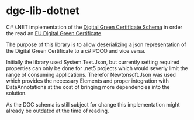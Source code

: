 # dgc-lib-dotnet
C# /.NET implementation of the [Digital Green Certificate Schema](https://github.com/ehn-digital-green-development/ehn-dgc-schema) in order the read an [EU Digital Green Certificate](https://github.com/eu-digital-green-certificates).

The purpose of this library is to allow deserializing a json representation of the Digital Green Certificate to a c# POCO and vice versa.

Initially the library used System.Text.Json, but currently setting required properties can only be done for .net5 projects which would severly limit the range of consuming applications.
Therefor Newtonsoft.Json was used which provides the necessary Elements and proper integration with DataAnnotations at the cost of bringing more dependencies into the solution.

As the DGC schema is still subject for change this implementation might already be outdated at the time of reading.